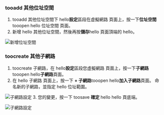 ### <a name="tooadd-additional-address-space"></a>tooadd 其他位址空間

1. tooadd 其他位址空間下 hello**設定**區段在虛擬網路 頁面上，按一下**位址空間**tooopen hello 位址空間 頁面。
2. 新增 hello 其他位址空間，然後再按**儲存**hello 頁面頂端的 hello。

  ![新增位址空間](./media/vpn-gateway-additional-address-space-include/address_space.png)

### <a name="toocreate-additional-subnets"></a>toocreate 其他子網路

1. toocreate 子網路，在 hello**設定**區段您虛擬網路 頁面上，按一下**子網路**tooopen hello**子網路**頁面。 
2. 在 hello 子網路 頁面上，按一下  **+ 子網路**tooopen hello**加入子網路**頁面。 命名新的子網路，並指定 hello 位址範圍。

  ![子網路設定](./media/vpn-gateway-additional-address-space-include/add_subnet.png)
3. 您的變更，按一下 toosave **確定** hello hello 頁底端。

  ![子網路設定](./media/vpn-gateway-additional-address-space-include/ok.png)